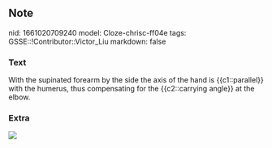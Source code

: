 ## Note
nid: 1661020709240
model: Cloze-chrisc-ff04e
tags: GSSE::!Contributor::Victor_Liu
markdown: false

### Text
With the supinated forearm by the side the axis of the hand is {{c1::parallel}} with the humerus, thus compensating for the {{c2::carrying angle}} at the elbow.

### Extra
<img src="1-s2.0-S2468122916301591-gr1.jpg">
